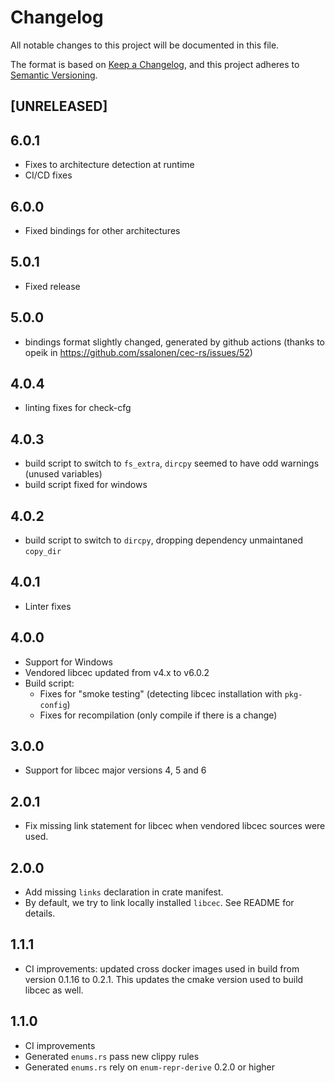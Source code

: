 # Changelog

All notable changes to this project will be documented in this file.

The format is based on [Keep a Changelog](https://keepachangelog.com/en/1.0.0/),
and this project adheres to [Semantic Versioning](https://semver.org/spec/v2.0.0.html).

## [UNRELEASED]

## 6.0.1

- Fixes to architecture detection at runtime
- CI/CD fixes

## 6.0.0

- Fixed bindings for other architectures

## 5.0.1

- Fixed release

## 5.0.0

- bindings format slightly changed, generated by github actions (thanks to opeik in https://github.com/ssalonen/cec-rs/issues/52)

## 4.0.4

- linting fixes for check-cfg

## 4.0.3

- build script to switch to `fs_extra`, `dircpy` seemed to have odd warnings (unused variables)
- build script fixed for windows

## 4.0.2

- build script to switch to `dircpy`, dropping dependency unmaintaned `copy_dir`

## 4.0.1

- Linter fixes

## 4.0.0

- Support for Windows
- Vendored libcec updated from v4.x to v6.0.2
- Build script:
    - Fixes for "smoke testing" (detecting libcec installation with `pkg-config`)
    - Fixes for recompilation (only compile if there is a change)

## 3.0.0

- Support for libcec major versions 4, 5 and 6

## 2.0.1

- Fix missing link statement for libcec when vendored libcec sources were used.

## 2.0.0

- Add missing `links` declaration in crate manifest.
- By default, we try to link locally installed `libcec`. See README for details.


## 1.1.1

- CI improvements: updated cross docker images used in build from version 0.1.16 to 0.2.1. This updates the cmake version used to build libcec as well.

## 1.1.0

- CI improvements
- Generated `enums.rs` pass new clippy rules
- Generated `enums.rs` rely on `enum-repr-derive` 0.2.0 or higher